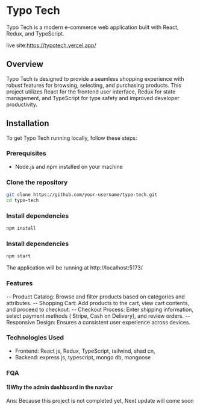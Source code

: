 # Typo Tech

Typo Tech is a modern e-commerce web application built with React, Redux, and TypeScript.

live site:https://typotech.vercel.app/



## Overview

Typo Tech is designed to provide a seamless shopping experience with robust features for browsing, selecting, and purchasing products. This project utilizes React for the frontend user interface, Redux for state management, and TypeScript for type safety and improved developer productivity.

## Installation

To get Typo Tech running locally, follow these steps:

### Prerequisites

- Node.js and npm installed on your machine

### Clone the repository

```bash
git clone https://github.com/your-username/typo-tech.git
cd typo-tech
```
### Install dependencies

```bash
npm install
```
### Install dependencies
```bash
npm start
```
The application will be running at http://localhost:5173/

### Features

-- Product Catalog: Browse and filter products based on categories and attributes.
-- Shopping Cart: Add products to the cart, view cart contents, and proceed to checkout.
-- Checkout Process: Enter shipping information, select payment methods ( Stripe, Cash on Delivery), and review orders.
-- Responsive Design: Ensures a consistent user experience across devices.

### Technologies Used
- Frontend: React js, Redux, TypeScript, tailwind, shad cn,
- Backend: express js, typescript, mongo db, mongoose

### FQA
#### 1)Why the admin dashboard in the navbar
Ans: Because this project is not completed yet, Next update will come soon 



